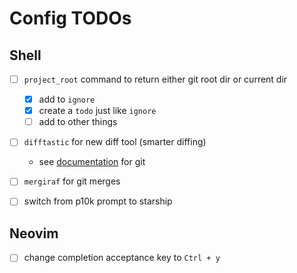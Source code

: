 # Config TODOs

## Shell

- [ ] `project_root` command to return either git root dir or current dir
  - [x] add to `ignore`
  - [x] create a `todo` just like `ignore`
  - [ ] add to other things

- [ ] `difftastic` for new diff tool (smarter diffing)
  - see [documentation](https://difftastic.wilfred.me.uk/git.html) for git

- [ ] `mergiraf` for git merges

- [ ] switch from p10k prompt to starship

## Neovim

- [ ] change completion acceptance key to `Ctrl + y`
